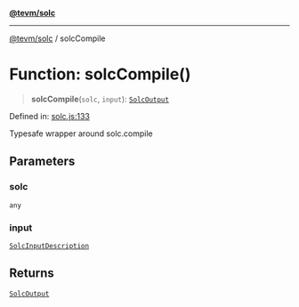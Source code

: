 [**@tevm/solc**](../README.md)

***

[@tevm/solc](../globals.md) / solcCompile

# Function: solcCompile()

> **solcCompile**(`solc`, `input`): [`SolcOutput`](../type-aliases/SolcOutput.md)

Defined in: [solc.js:133](https://github.com/evmts/compiler/blob/main/packages/solc/src/solc.js#L133)

Typesafe wrapper around solc.compile

## Parameters

### solc

`any`

### input

[`SolcInputDescription`](../type-aliases/SolcInputDescription.md)

## Returns

[`SolcOutput`](../type-aliases/SolcOutput.md)
